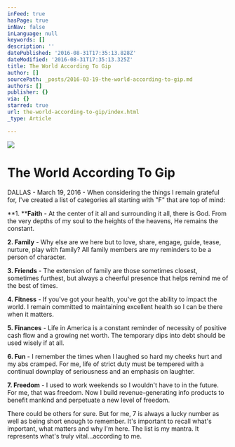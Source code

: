```yaml
---
inFeed: true
hasPage: true
inNav: false
inLanguage: null
keywords: []
description: ''
datePublished: '2016-08-31T17:35:13.828Z'
dateModified: '2016-08-31T17:35:13.325Z'
title: The World According To Gip
author: []
sourcePath: _posts/2016-03-19-the-world-according-to-gip.md
authors: []
publisher: {}
via: {}
starred: true
url: the-world-according-to-gip/index.html
_type: Article

---
```

![](https://the-grid-user-content.s3-us-west-2.amazonaws.com/d998e878-63c4-471a-a255-8f27e1cb3e69.jpg)

# The World According To Gip

DALLAS - March 19, 2016 - When considering the things I remain grateful for, I've created a list of categories all starting with "F" that are top of mind:

**1\. ****Faith** - At the center of it all and surrounding it all, there is God. From the very depths of my soul to the heights of the heavens, He remains the constant.

**2\. Family** - Why else are we here but to love, share, engage, guide, tease, nurture, play with family? All family members are my reminders to be a person of character.

**3\. Friends** - The extension of family are those sometimes closest, sometimes furthest, but always a cheerful presence that helps remind me of the best of times.

**4\. Fitness** - If you've got your health, you've got the ability to impact the world. I remain committed to maintaining excellent health so I can be there when it matters.

**5\. Finances** - Life in America is a constant reminder of necessity of positive cash flow and a growing net worth. The temporary dips into debt should be used wisely if at all.

**6\. Fun** - I remember the times when I laughed so hard my cheeks hurt and my abs cramped. For me, life of strict duty must be tempered with a continual downplay of seriousness and an emphasis on laughter.

**7\. Freedom** - I used to work weekends so I wouldn't have to in the future. For me, that was freedom. Now I build revenue-generating info products to benefit mankind and perpetuate a new level of freedom.

There could be others for sure. But for me, 7 is always a lucky number as well as being short enough to remember. It's important to recall what's important, what matters and why I'm here. The list is my mantra. It represents what's truly vital...according to me.